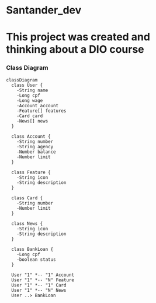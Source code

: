 # Santander_dev

<h1> This project was created and thinking about a DIO course </h1>

<h3> Class Diagram </h3>

```mermaid
classDiagram
  class User {
    -String name
    -Long cpf
    -Long wage
    -Account account
    -Feature[] features
    -Card card
    -News[] news
  }

  class Account {
    -String number
    -String agency
    -Number balance
    -Number limit
  }

  class Feature {
    -String icon
    -String description
  }

  class Card {
    -String number
    -Number limit
  }

  class News {
    -String icon
    -String description
  }

  class BankLoan {
    -Long cpf
    -boolean status
  }

  User "1" *-- "1" Account
  User "1" *-- "N" Feature
  User "1" *-- "1" Card
  User "1" *-- "N" News
  User ..> BankLoan

```
